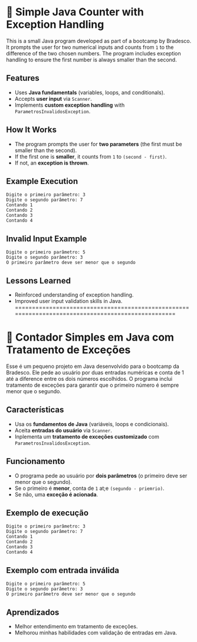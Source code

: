 # 📌 Simple Java Counter with Exception Handling  

This is a small Java program developed as part of a bootcamp by Bradesco. It prompts the user for two numerical inputs and counts from `1` to the difference of the two chosen numbers. The program includes exception handling to ensure the first number is always smaller than the second.  

## Features  
-  Uses **Java fundamentals** (variables, loops, and conditionals).  
-  Accepts **user input** via `Scanner`.  
-  Implements **custom exception handling** with `ParametrosInvalidosException`.  

##  How It Works  
-  The program prompts the user for **two parameters** (the first must be smaller than the second).  
-  If the first one is **smaller**, it counts from `1` to `(second - first)`.  
-  If not, an **exception is thrown**.  

##  Example Execution  
```
Digite o primeiro parâmetro: 3
Digite o segundo parâmetro: 7
Contando 1
Contando 2
Contando 3
Contando 4
```
##  Invalid Input Example
```
Digite o primeiro parâmetro: 5
Digite o segundo parâmetro: 3
O primeiro parâmetro deve ser menor que o segundo
```
##  Lessons Learned
-  Reinforced understanding of exception handling.
-  Improved user input validation skills in Java.
==================================================================================================
# 📌 Contador Simples em Java com Tratamento de Exceções

Esse é um pequeno projeto em Java desenvolvido para o bootcamp da Bradesco. Ele pede ao usuário por duas entradas numéricas e conta de 1 até a diference entre os dois números escolhidos. O programa inclui tratamento de exceções para garantir que o primeiro número é sempre menor que o segundo.

##  Características
-  Usa os **fundamentos de Java** (variáveis, loops e condicionais).  
-  Aceita **entradas do usuário** via `Scanner`.  
-  Inplementa um **tratamento de exceções customizado** com `ParametrosInvalidosException`.  

##  Funcionamento 
-  O programa pede ao usuário por **dois parâmetros** (o primeiro deve ser menor que o segundo).  
-  Se o primeiro é **menor**, conta de `1` at;e `(segundo - priemrio)`.  
-  Se não, uma **exceção é acionada**. 

##  Exemplo de execução  
```
Digite o primeiro parâmetro: 3
Digite o segundo parâmetro: 7
Contando 1
Contando 2
Contando 3
Contando 4
```
##  Exemplo com entrada inválida
```
Digite o primeiro parâmetro: 5
Digite o segundo parâmetro: 3
O primeiro parâmetro deve ser menor que o segundo
```

##  Aprendizados
-  Melhor entendimento em tratamento de exceções.
-  Melhorou minhas habilidades com validação de entradas em Java.

